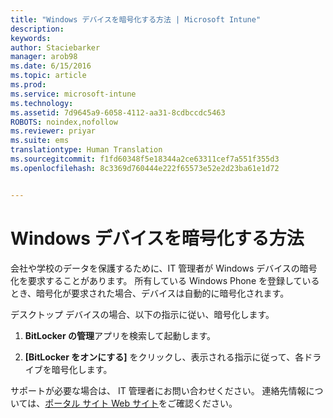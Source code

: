 ```yaml
---
title: "Windows デバイスを暗号化する方法 | Microsoft Intune"
description: 
keywords: 
author: Staciebarker
manager: arob98
ms.date: 6/15/2016
ms.topic: article
ms.prod: 
ms.service: microsoft-intune
ms.technology: 
ms.assetid: 7d9645a9-6058-4112-aa31-8cdbccdc5463
ROBOTS: noindex,nofollow
ms.reviewer: priyar
ms.suite: ems
translationtype: Human Translation
ms.sourcegitcommit: f1fd60348f5e18344a2ce63311cef7a551f355d3
ms.openlocfilehash: 8c3369d760444e222f65573e52e2d23ba61e1d72


---
```


# Windows デバイスを暗号化する方法

会社や学校のデータを保護するために、IT 管理者が Windows デバイスの暗号化を要求することがあります。 所有している Windows Phone を登録しているとき、暗号化が要求された場合、デバイスは自動的に暗号化されます。

デスクトップ デバイスの場合、以下の指示に従い、暗号化します。 

1.  **BitLocker の管理**アプリを検索して起動します。

2.  **[BitLocker をオンにする]** をクリックし、表示される指示に従って、各ドライブを暗号化します。

サポートが必要な場合は、 IT 管理者にお問い合わせください。 連絡先情報については、[ポータル サイト Web サイト](http://portal.manage.microsoft.com)をご確認ください。




<!--HONumber=Jul16_HO3-->



